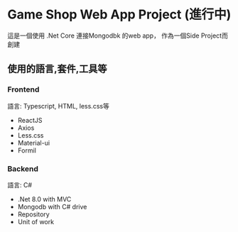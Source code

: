 # Game Shop Web App Project (進行中)
這是一個使用 .Net Core 連接Mongodbk 的web app， 作為一個Side Project而創建
## 使用的語言,套件,工具等
### Frontend
語言: Typescript, HTML, less.css等
* ReactJS
* Axios
* Less.css
* Material-ui
* Formil

### Backend
語言: C#
* .Net 8.0 with MVC
* Mongodb with C# drive
* Repository
* Unit of work
